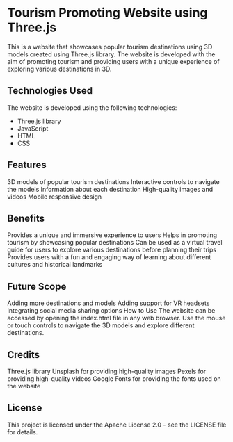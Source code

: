 # Tourism Promoting Website using Three.js
This is a website that showcases popular tourism destinations using 3D models created using Three.js library. The website is developed with the aim of promoting tourism and providing users with a unique experience of exploring various destinations in 3D.

## Technologies Used
The website is developed using the following technologies:

* Three.js library
* JavaScript
* HTML
* CSS

## Features
3D models of popular tourism destinations
Interactive controls to navigate the models
Information about each destination
High-quality images and videos
Mobile responsive design

## Benefits
Provides a unique and immersive experience to users
Helps in promoting tourism by showcasing popular destinations
Can be used as a virtual travel guide for users to explore various destinations before planning their trips
Provides users with a fun and engaging way of learning about different cultures and historical landmarks

## Future Scope
Adding more destinations and models
Adding support for VR headsets
Integrating social media sharing options
How to Use
The website can be accessed by opening the index.html file in any web browser. Use the mouse or touch controls to navigate the 3D models and explore different destinations.

## Credits
Three.js library
Unsplash for providing high-quality images
Pexels for providing high-quality videos
Google Fonts for providing the fonts used on the website

## License
This project is licensed under the Apache License 2.0 - see the LICENSE file for details.
